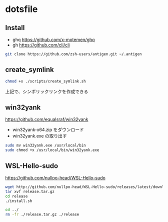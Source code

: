 # dotsfile

## Install
- ghq https://github.com/x-motemen/ghq
- gh https://github.com/cli/cli

```bash
git clone https://github.com/zsh-users/antigen.git ~/.antigen
```

## create_symlink

```bash
chmod +x ./scripts/create_symlink.sh
```

上記で、シンボリックリンクを作成できる

## win32yank

https://github.com/equalsraf/win32yank

-   win32yank-x64.zip をダウンロード
-   win32yank.exe の取り出す

```bash
sudo mv win32yank.exe /usr/local/bin
sudo chmod +x /usr/local/bin/win32yank.exe
```

## WSL-Hello-sudo

https://github.com/nullpo-head/WSL-Hello-sudo

```bash
wget http://github.com/nullpo-head/WSL-Hello-sudo/releases/latest/download/release.tar.gz
tar xvf release.tar.gz
cd release
./install.sh
```

```bash
cd ../
rm -fr ./release.tar.gz ./release
```
